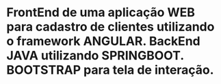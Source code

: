 # FrontEnd de uma aplicação WEB para cadastro de clientes utilizando o framework ANGULAR. BackEnd JAVA utilizando SPRINGBOOT. BOOTSTRAP para tela de interação.
